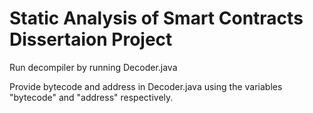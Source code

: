 # Static Analysis of Smart Contracts Dissertaion Project

Run decompiler by running Decoder.java

Provide bytecode and address in Decoder.java using the variables "bytecode" and "address" respectively.
